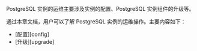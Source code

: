 [^_^]:
     PostgreSQL 实例-运维 Readme

PostgreSQL 实例的运维主要涉及实例的配置、PostgreSQL 实例组件的升级等。

通过本章文档，用户可以了解 PostgreSQL 实例的运维操作。主要内容如下：

- [配置][config]
- [升级][upgrade]



[^_^]:
     本文使用的所有引用及链接
[config]:manual/Database_Instance/Relational_Instance/PostgreSQL_Instance/Maintainance/config.md
[upgrade]:manual/Database_Instance/Relational_Instance/PostgreSQL_Instance/Maintainance/upgrade.md